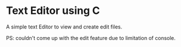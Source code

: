 Text Editor using C
================

A simple text Editor to view and create edit files. 

PS: couldn't come up with the edit feature due to limitation of console.